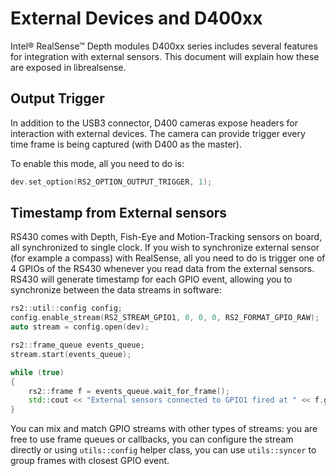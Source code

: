 # External Devices and D400xx

Intel® RealSense™ Depth modules D400xx series includes several features for integration with external sensors.
This document will explain how these are exposed in librealsense.

## Output Trigger

In addition to the USB3 connector, D400 cameras expose headers for interaction with external devices.
The camera can provide trigger every time frame is being captured (with D400 as the master).

To enable this mode, all you need to do is:

```cpp
dev.set_option(RS2_OPTION_OUTPUT_TRIGGER, 1);
```

## Timestamp from External sensors

RS430 comes with Depth, Fish-Eye and Motion-Tracking sensors on board, all synchronized to single clock.
If you wish to synchronize external sensor (for example a compass) with RealSense, all you need to do is trigger one of 4 GPIOs of the RS430 whenever you read data from the external sensors. RS430 will generate timestamp for each GPIO event, allowing you to synchronize between the data streams in software:

```cpp
rs2::util::config config;
config.enable_stream(RS2_STREAM_GPIO1, 0, 0, 0, RS2_FORMAT_GPIO_RAW);
auto stream = config.open(dev);

rs2::frame_queue events_queue;
stream.start(events_queue);

while (true)
{
    rs2::frame f = events_queue.wait_for_frame();
    std::cout << "External sensors connected to GPIO1 fired at " << f.get_timestamp() << "\n";
}
```

You can mix and match GPIO streams with other types of streams: you are free to use frame queues or callbacks, you can configure the stream directly or using `utils::config` helper class, you can use `utils::syncer` to group frames with closest GPIO event.

